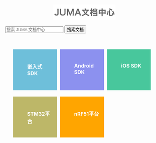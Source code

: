 
<style type="text/css">
    .index-doc{
        background: url(./images/index-sdk.png) no-repeat 10% center; height: 110px;
        margin-right: 10px;
        padding-left: 30%; padding-right: 10%; padding-top: 32px; margin-bottom: 10px;
    }
    .index-doc .title{
        font-size: 16px; font-weight: bold; padding-top: 10px; padding-bottom: 20px; 
    }
    .index-doc .intro{
        font-size: 12px;
    }
    .index-native{
        background: url(./images/index-mod.png) no-repeat 10% center; height: 110px;
        margin-right: 10px;
        padding-left: 30%; padding-right: 10%; padding-top: 32px; margin-bottom: 10px;
    }
    .index-native .title{
        font-size: 16px; font-weight: bold; padding-top: 10px; padding-bottom: 20px; 

    }
    .index-native .intro{
        font-size: 12px;
    }
    
    #overview{
        color:#fff; overflow: hidden;
        margin-left: 25px;
        margin-right: 25px; margin-bottom: 20px;
    }
    #overview a{display: block; color: #fff; text-decoration: none;}
    #overview .first{
        float: left; overflow: hidden; width: 33%; height: 120px; padding-bottom: 10px;
    }
    #overview .outer{
        float: right; overflow: hidden; width: 60%;
    }
    #overview .outer .title{
        height: 100%; margin-right: 10px; line-height: 110px;
        padding-left: 33%;
    }
    #overview .outer .last .title{
        margin-right: 0;
    }
    #overview .outer .wrap{
        float: left; width: 33.33%; height: 120px; padding-bottom: 10px;
    }
    .blue1{
        background-color: #6ebfda;
    }
    .blue1:hover{
        background-color: #8dd4eb;
    }
    .blue2{
        background-color: #709bce;
    }
    .blue2:hover{
        background-color: #87b2e4;
    }
    .purple{
        background-color: #9699e0;
    }
    .purple:hover{
        background-color: #acaff1;
    }
    .purple2{
        background-color: #8C91EF;
    }
    .purple2:hover{
        background-color: #acaff1;
    }
    .green{
        background-color: #48c79c;
    }
    .green:hover{
        background-color: #64e2b8;
    }
	.yellow{
        background-color: #bdb768;
    }
    .yellow:hover{
        background-color: #d2b48c;
    }
	.gold{
        background-color: #ffa500;
    }
    .gold:hover{
        background-color: #deb887;
    }    
        
</style>

<br/>

<p align=center><img alt="" src="./images/juma.png" /></p>

<!-- 添加文档中心搜索功能 -->

<form class="search-docs" target="_blank" action="http://zhannei.baidu.com/cse/search">
    <input type="text" placeholder="搜索 JUMA 文档中心" class="search_content" id="bdcsMain" name="q">
    <button type="submit" class="search-btn">搜索文档</button>
</form>

<br/>
<br/>
<br/>


<div id="overview">
<div class="first">
        <a class="wrap blue1 index-doc" href="../embedded_api/guide/">
            <div class="title">嵌入式SDK</div>
        </a>
</div>
<div class="first">
        <a class="wrap purple2 index-doc" href="../android_api/guide/">
            <div class="title">Android SDK</div>
        </a>
</div>
<div class="first">
        <a class="wrap green index-doc" href="../ios_api/guide/">
            <div class="title">iOS SDK</div>
        </a>
</div>
</div>
                        
<div id="overview">
<div class="first">
        <a class="wrap yellow index-native" href="../stm32_platform/guide/">
            <div class="title">STM32平台</div>
        </a>
</div>
<div class="first">
        <a class="wrap gold index-native" href="../nrf51_platform/guide/">
            <div class="title">nRF51平台</div>
        </a>
</div>

</div>